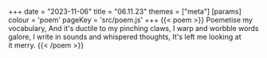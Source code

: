 +++
date = "2023-11-06"
title = "06.11.23"
themes = ["meta"]
[params]
  colour = 'poem'
  pageKey = 'src/poem.js'
+++
{{< poem >}}
Poemetise my vocabulary,
And it's ductile to my pinching claws,
I warp and worbble words galore,
I write in sounds and whispered thoughts,
It's left me looking at it merry.
{{< /poem >}}